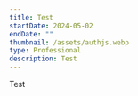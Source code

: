 ```yaml
---
title: Test
startDate: 2024-05-02
endDate: ""
thumbnail: /assets/authjs.webp
type: Professional
description: Test
---
```

Test
